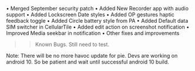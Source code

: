 





• Merged September security patch
• Added New Recorder app with audio support
• Added Lockscreen Date styles
• Added OP gestures haptic feedback toggle
• Added Circle battery style from PA
• Added Default data SIM switcher in CellularTile
• Added edit action on screenshot notification
• Improved Media seekbar in notification
• Other fixes and improvements


>> Known Bugs.
Still need to test.

Note: 
There will be no more havoc update for pie. Devs are working on android 10. So be patient and wait until successful android 10 build.

